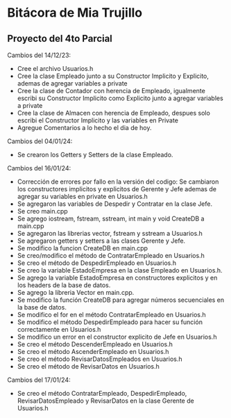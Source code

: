# Bitácora de Mia Trujillo

## Proyecto del 4to Parcial

Cambios del 14/12/23:
- Cree el archivo Usuarios.h
- Cree la clase Empleado junto a su Constructor Implicito y Explicito, ademas de agregar variables a private
- Cree la clase de Contador con herencia de Empleado, igualmente escribi su Constructor Implicito como Explicito junto a agregar variables a private
- Cree la clase de Almacen con herencia de Empleado, despues solo escribi el Constructor Implicito y las variables en Private
- Agregue Comentarios a lo hecho el dia de hoy.

Cambios del 04/01/24:
- Se crearon los Getters y Setters de la clase Empleado.

Cambios del 16/01/24:
- Corrección de errores por fallo en la versión del codigo: Se cambiaron los constructores implicitos y explicitos de Gerente y Jefe ademas de agregar su variables en private en Usuarios.h
- Se agregaron las variables de Despedir y Contratar en la clase Jefe.
- Se creo main.cpp
- Se agrego iostream, fstream, sstream, int main y void CreateDB a main.cpp
- Se agregaron las librerias vector, fstream y sstream a Usuarios.h
- Se agregaron getters y setters a las clases Gerente y Jefe.
- Se modifico la funcion CreateDB en main.cpp
- Se creo/modifico el método de ContratarEmpleado en Usuarios.h
- Se creo el método de DespedirEmpleado en Usuarios.h
- Se creo la variable EstadoEmpresa en la clase Empleado en Usuarios.h.
- Se agrego la variable EstadoEmpresa en constructores explicitos y en los headers de la base de datos.
- Se agrego la libreria Vector en main.cpp.
- Se modifico la función CreateDB para agregar números secuenciales en la base de datos.
- Se modifico el for en el método ContratarEmpleado en Usuarios.h
- Se modifico el método DespedirEmpleado para hacer su función correctamente en Usuarios.h
- Se modifico un error en el constructor explicito de Jefe en Usuarios.h
- Se creo el método DescenderEmpleado en Usuarios.h
- Se creo el método AscenderEmpleado en Usuarios.h
- Se creo el método RevisarDatosEmpleados en Usuarios.h
- Se creo el método de RevisarDatos en Usuarios.h

Cambios del 17/01/24:
- Se creo el método ContratarEmpleado, DespedirEmpleado, RevisarDatosEmpleado y RevisarDatos en la clase Gerente de Usuarios.h